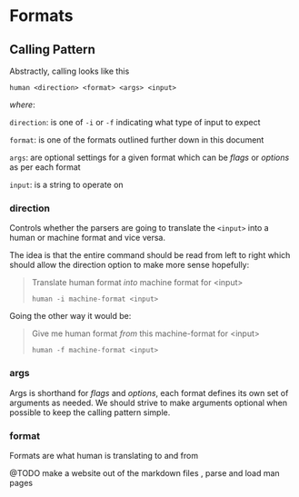 # Formats

## Calling Pattern

Abstractly, calling looks like this

```shell
human <direction> <format> <args> <input>
```

_where_:

`direction`: is one of `-i` or `-f` indicating what type of input to expect

`format`: is one of the formats outlined further down in this document

`args`: are optional settings for a given format which can be _flags_ or _options_ as per each format

`input`: is a string to operate on

### direction

Controls whether the parsers are going to translate the `<input>` into a human
or machine format and vice versa.

The idea is that the entire command should be read from left to right which
should allow the direction option to make more sense hopefully:

> Translate human format _into_ machine format for \<input\>
>
> `human -i machine-format <input>`

Going the other way it would be:

> Give me human format _from_ this machine-format for \<input\>
>
> `human -f machine-format <input>`

### args

Args is shorthand for _flags_ and _options_, each format defines its own set
of arguments as needed. We should strive to make arguments optional when
possible to keep the calling pattern simple.

### format

Formats are what human is translating to and from

@TODO make a website out of the markdown files , parse and load man pages
